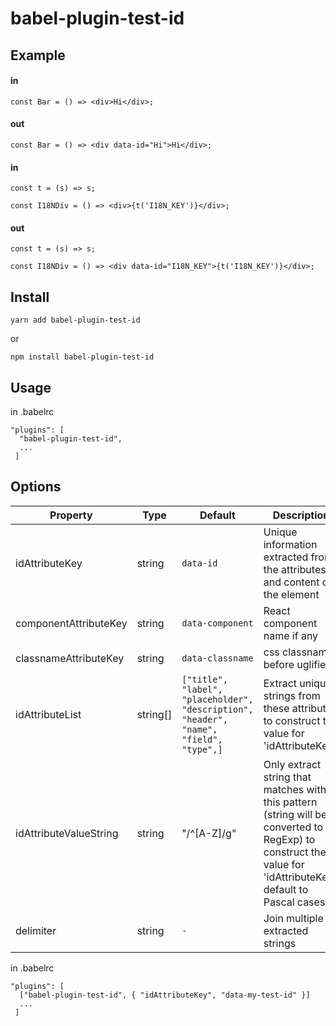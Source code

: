 # babel-plugin-test-id

## Example

#### in

```
const Bar = () => <div>Hi</div>;
```

#### out

```
const Bar = () => <div data-id="Hi">Hi</div>;
```

#### in

```
const t = (s) => s;

const I18NDiv = () => <div>{t('I18N_KEY')}</div>;
```

#### out

```
const t = (s) => s;

const I18NDiv = () => <div data-id="I18N_KEY">{t('I18N_KEY')}</div>;

```

## Install

`yarn add babel-plugin-test-id`

or

`npm install babel-plugin-test-id`

## Usage

in .babelrc

```
"plugins": [
  "babel-plugin-test-id",
  ...
 ]
```

## Options

| Property | Type | Default | Description |
| --- | --- | --- | ---|
| idAttributeKey | string | `data-id` | Unique information extracted from the attributes and content of the element |
| componentAttributeKey | string | `data-component` | React component name if any |
| classnameAttributeKey | string | `data-classname` | css classnames before uglified |
| idAttributeList | string[] | `["title", "label", "placeholder", "description", "header", "name", "field", "type",]` | Extract unique strings from these attributes to construct the value for 'idAttributeKey' |
| idAttributeValueString | string | "/^[A-Z]/g" | Only extract string that matches with this pattern (string will be converted to RegExp) to construct the value for 'idAttributeKey', default to Pascal cases |
| delimiter | string | `-` | Join multiple extracted strings |

in .babelrc

```
"plugins": [
  ["babel-plugin-test-id", { "idAttributeKey", "data-my-test-id" }]
  ...
 ]
```
